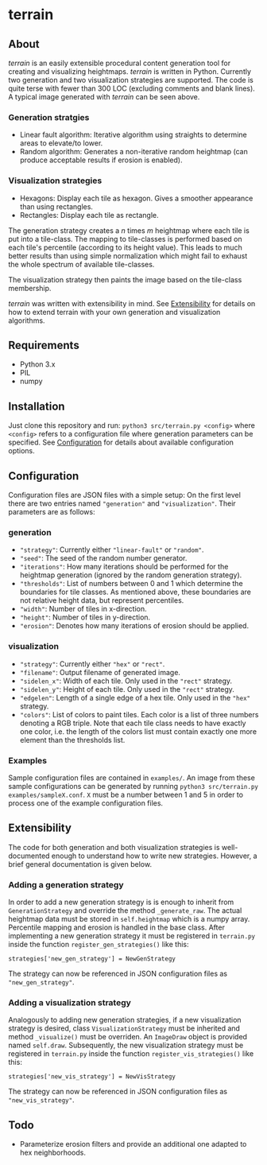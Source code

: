 # terrain

## About
_terrain_ is an easily extensible procedural content generation tool for creating and visualizing heightmaps. _terrain_ is written in Python.
Currently two generation and two visualization strategies are supported. The code is quite terse with fewer than 300 LOC (excluding comments and blank lines).
A typical image generated with _terrain_ can be seen above.

### Generation stratgies
* Linear fault algorithm: Iterative algorithm using straights to determine areas to elevate/to lower.
* Random algorithm: Generates a non-iterative random heightmap (can produce acceptable results if erosion is enabled).

### Visualization strategies
* Hexagons: Display each tile as hexagon. Gives a smoother appearance than using rectangles.
* Rectangles: Display each tile as rectangle.

The generation strategy creates a _n_ times _m_ heightmap where each tile is put into a tile-class.
The mapping to tile-classes is performed based on each tile's percentile (according to its height value).
This leads to much better results than using simple normalization which might fail to exhaust the whole spectrum of available tile-classes.

The visualization strategy then paints the image based on the tile-class membership.

_terrain_ was written with extensibility in mind. See [Extensibility](#extensibility) for details on how to extend terrain with your own generation and visualization algorithms.

## Requirements
* Python 3.x
* PIL
* numpy

## Installation
Just clone this repository and run: `python3 src/terrain.py <config>`
where `<config>` refers to a configuration file where generation parameters can be specified. See [Configuration](#configuration) for details
about available configuration options.

## Configuration
Configuration files are JSON files with a simple setup: On the first level there are two entries named `"generation"` and `"visualization"`. Their parameters are as follows:
### generation
* `"strategy"`: Currently either `"linear-fault"` or `"random"`.
* `"seed"`: The seed of the random number generator.
* `"iterations"`: How many iterations should be performed for the heightmap generation (ignored by the random generation strategy).
* `"thresholds"`: List of numbers between 0 and 1 which determine the boundaries for tile classes.
As mentioned above, these boundaries are not relative height data, but represent percentiles.
* `"width"`: Number of tiles in x-direction.
* `"height"`: Number of tiles in  y-direction.
* `"erosion"`: Denotes how many iterations of erosion should be applied.

### visualization
* `"strategy"`: Currently either `"hex"` or `"rect"`.
* `"filename"`: Output filename of generated image.
* `"sidelen_x"`: Width of each tile. Only used in the `"rect"` strategy.
* `"sidelen_y"`: Height of each tile. Only used in the `"rect"` strategy.
* `"edgelen"`: Length of a single edge of a hex tile. Only used in the `"hex"` strategy.
* `"colors"`: List of colors to paint tiles. Each color is a list of three numbers denoting a RGB triple. Note that each tile class needs to have exactly one color,
i.e. the length of the colors list must contain exactly one more element than the thresholds list.

### Examples
Sample configuration files are contained in `examples/`. An image from these sample configurations can
be generated by running `python3 src/terrain.py examples/sampleX.conf`. `X` must be a number between 1 and 5 in order to process one of the example configuration files.


## Extensibility
The code for both generation and both visualization strategies is well-documented enough to understand how to write new strategies. However, a brief
general documentation is given below.

### Adding a generation strategy
In order to add a new generation strategy is is enough to inherit from `GenerationStrategy` and override the method `_generate_raw`.
The actual heightmap data must be stored in `self.heightmap` which is a numpy array. Percentile mapping and erosion is handled in
the base class. After implementing a new generation strategy it must be registered in `terrain.py` inside the function `register_gen_strategies()` like this:

```
strategies['new_gen_strategy'] = NewGenStrategy
```

The strategy can now be referenced in JSON configuration files as `"new_gen_strategy"`.

### Adding a visualization strategy
Analogously to adding new generation strategies, if a new visualization strategy is desired, class `VisualizationStrategy`
must be inherited and method `_visualize()` must be overriden. An `ImageDraw` object is provided named `self.draw`.
Subsequently, the new visualization strategy must be registered in `terrain.py` inside the function `register_vis_strategies()` like this:

```
strategies['new_vis_strategy'] = NewVisStrategy
```

The strategy can now be referenced in JSON configuration files as `"new_vis_strategy"`.

## Todo
* Parameterize erosion filters and provide an additional one adapted to hex neighborhoods.
